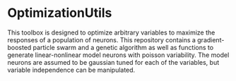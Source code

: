 # OptimizationUtils

This toolbox is designed to optimize arbitrary variables to maximize the responses of a population of neurons. This repository contains a gradient-boosted particle swarm and a genetic algorithm as well as functions to generate linear-nonlinear model neurons with poisson variability. The model neurons are assumed to be gaussian tuned for each of the variables, but variable independence can be manipulated. 
